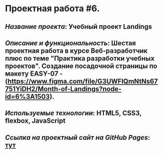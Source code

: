 # Проектная работа #6.

## *Название проекта*: Учебный проект Landings

## *Описание и функциональность*: Шeстая проектная работа в курсе Веб-разработчик плюс по теме "Практика разработки учебных проектов". Создание посадочной страницы по макету EASY-07 - (https://www.figma.com/file/G3UWFlQmNtNs67751YiDH2/Month-of-Landings?node-id=6%3A1503).

##  *Используемые технологии*: HTML5, CSS3, flexbox, JavaScript

##  *Ссылка на проектный сайт на GitHub Pages*: [тут](https://dariarus.github.io/1st-Project-month_Landings/)
